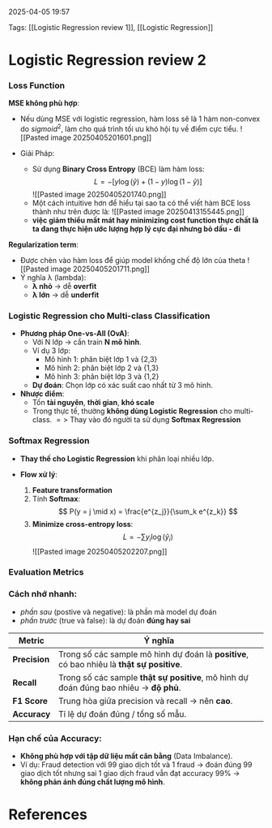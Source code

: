 2025-04-05 19:57


Tags: [[Logistic Regression review 1]], [[Logistic Regression]]

# Logistic Regression review 2

### Loss Function
**MSE không phù hợp**:
- Nếu dùng MSE với logistic regression, hàm loss sẽ là 1 hàm non-convex do $sigmoid^2$, làm cho quá trình tối ưu khó hội tụ về điểm cực tiểu.
![[Pasted image 20250405201601.png]]

- Giải Pháp: 
	- Sử dụng **Binary Cross Entropy** (BCE) làm hàm loss:
	$$L = -[y \log(\hat{y}) + (1 - y)\log(1 - \hat{y})]$$
	![[Pasted image 20250405201740.png]]
	- Một cách intuitive hơn để hiểu tại sao ta có thể viết hàm BCE loss thành như trên được là:
	  ![[Pasted image 20250413155445.png]]
	- **việc giảm thiểu mất mát hay minimizing cost function thực chất là ta đang thực hiện ước lượng hợp lý cực đại nhưng bỏ dấu - đi**
	
**Regularization term**:
- Được chèn vào hàm loss để giúp model khống chế độ lớn của theta 
![[Pasted image 20250405201711.png]]
- Ý nghĩa λ (lambda):
	- **λ nhỏ** → dễ **overfit**
	- **λ lớn** → dễ **underfit**
### Logistic Regression cho Multi-class Classification
- **Phương pháp One-vs-All (OvA)**:
    - Với N lớp → cần train **N mô hình**.
    - Ví dụ 3 lớp:
        - Mô hình 1: phân biệt lớp 1 và {2,3}
        - Mô hình 2: phân biệt lớp 2 và {1,3}
        - Mô hình 3: phân biệt lớp 3 và {1,2}
    - **Dự đoán**: Chọn lớp có xác suất cao nhất từ 3 mô hình.
- **Nhược điểm**:
    - Tốn **tài nguyên**, **thời gian**, **khó scale**
    -  Trong thực tế, thường **không dùng Logistic Regression** cho multi-class.
	$=>$ Thay vào đó người ta sử dụng **Softmax Regression**
### Softmax Regression
- **Thay thế cho Logistic Regression** khi phân loại nhiều lớp.

- **Flow xử lý**:
    
    1. **Feature transformation**
    2. Tính **Softmax**:$$
P(y = j \mid x) = \frac{e^{z_j}}{\sum_k e^{z_k}}
$$
    3. **Minimize cross-entropy loss**:$$
L = - \sum y_i \log(\hat{y}_i)
$$
![[Pasted image 20250405202207.png]]

### Evaluation Metrics

### **Cách nhớ nhanh**:
- *phần sau* (postive và negative): là phần mà model dự đoán
- *phần trước* (true và false): là dự đoán **đúng hay sai**

|Metric|Ý nghĩa|
|---|---|
|**Precision**|Trong số các sample mô hình dự đoán là **positive**, có bao nhiêu là **thật sự positive**.|
|**Recall**|Trong số các sample **thật sự positive**, mô hình dự đoán đúng bao nhiêu → **độ phủ**.|
|**F1 Score**|Trung hòa giữa precision và recall → nên **cao**.|
|**Accuracy**|Tỉ lệ dự đoán đúng / tổng số mẫu.|

### **Hạn chế của Accuracy**:

- **Không phù hợp với tập dữ liệu mất cân bằng** (Data Imbalance).
- Ví dụ: Fraud detection với 99 giao dịch tốt và 1 fraud → đoán đúng 99 giao dịch tốt nhưng sai 1 giao dịch fraud vẫn đạt accuracy 99% → **không phản ánh đúng chất lượng mô hình**.
# References
